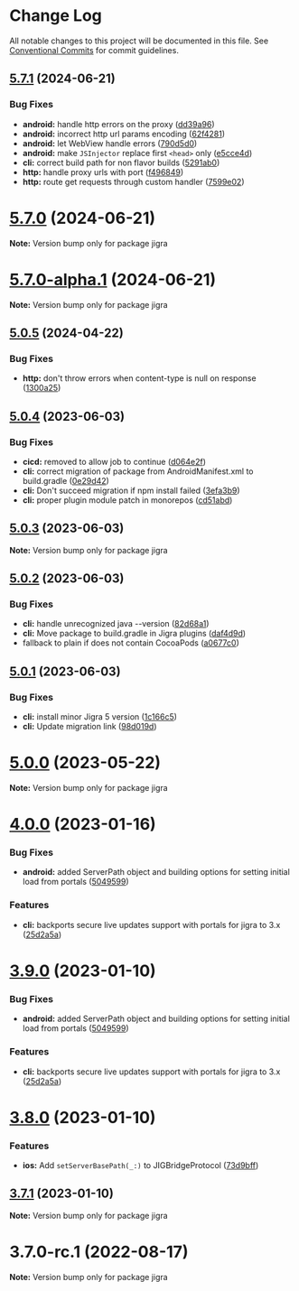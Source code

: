 # Change Log

All notable changes to this project will be documented in this file.
See [Conventional Commits](https://conventionalcommits.org) for commit guidelines.

## [5.7.1](https://github.com/familyjs/jigra/compare/5.6.0...5.7.1) (2024-06-21)

### Bug Fixes

- **android:** handle http errors on the proxy ([dd39a96](https://github.com/familyjs/jigra/commit/dd39a96aee0afd6c4483d8d8c673aef0493878b1))
- **android:** incorrect http url params encoding ([62f4281](https://github.com/familyjs/jigra/commit/62f42814b1a63a00980e104c6d99bf5726be1f76))
- **android:** let WebView handle errors ([790d5d0](https://github.com/familyjs/jigra/commit/790d5d0bcbc55ea0c55c7f0f703759d2cb7f15a9))
- **android:** make `JSInjector` replace first `<head>` only ([e5cce4d](https://github.com/familyjs/jigra/commit/e5cce4d74977fd24afd2de445e976f2fdccbda32))
- **cli:** correct build path for non flavor builds ([5291ab0](https://github.com/familyjs/jigra/commit/5291ab074341d9eb73db5d40945c57d021bed25e))
- **http:** handle proxy urls with port ([f496849](https://github.com/familyjs/jigra/commit/f4968490e22629ffa85ff8f008df20ed6c81b4a0))
- **http:** route get requests through custom handler ([7599e02](https://github.com/familyjs/jigra/commit/7599e02fb4e876cef534b372f3620564d8f5a53c))

# [5.7.0](https://github.com/familyjs/jigra/compare/5.6.0...5.7.0) (2024-06-21)

**Note:** Version bump only for package jigra

# [5.7.0-alpha.1](https://github.com/familyjs/jigra/compare/5.6.0...5.7.0-alpha.1) (2024-06-21)

**Note:** Version bump only for package jigra

## [5.0.5](https://github.com/familyjs/jigra/compare/5.0.4...5.0.5) (2024-04-22)

### Bug Fixes

- **http:** don't throw errors when content-type is null on response ([1300a25](https://github.com/familyjs/jigra/commit/1300a2500acbc0e2439cdb820cdd220c3a0e9aa5))

## [5.0.4](https://github.com/familyjs/jigra/compare/5.0.3...5.0.4) (2023-06-03)

### Bug Fixes

- **cicd:** removed to allow job to continue ([d064e2f](https://github.com/familyjs/jigra/commit/d064e2f994a1dcf2f420d6bf9821a026f5dbf05e))
- **cli:** correct migration of package from AndroidManifest.xml to build.gradle ([0e29d42](https://github.com/familyjs/jigra/commit/0e29d422a6550a8fef61dbb76743562aeb3e726b))
- **cli:** Don't succeed migration if npm install failed ([3efa3b9](https://github.com/familyjs/jigra/commit/3efa3b9afb071514ac238229e3416fc0ea9f5c8e))
- **cli:** proper plugin module patch in monorepos ([cd51abd](https://github.com/familyjs/jigra/commit/cd51abde21f76fe5d9966d097aa3cfdde1aae598))

## [5.0.3](https://github.com/familyjs/jigra/compare/5.0.2...5.0.3) (2023-06-03)

**Note:** Version bump only for package jigra

## [5.0.2](https://github.com/familyjs/jigra/compare/5.0.1...5.0.2) (2023-06-03)

### Bug Fixes

- **cli:** handle unrecognized java --version ([82d68a1](https://github.com/familyjs/jigra/commit/82d68a1dd2faf52786d1d663aa917c057fd2e076))
- **cli:** Move package to build.gradle in Jigra plugins ([daf4d9d](https://github.com/familyjs/jigra/commit/daf4d9ddbb23dcbe8455207e7f8aa607d4358e55))
- fallback to plain if does not contain CocoaPods ([a0677c0](https://github.com/familyjs/jigra/commit/a0677c007923d0c6e94bc267fc9457a775ecb084))

## [5.0.1](https://github.com/familyjs/jigra/compare/5.0.0...5.0.1) (2023-06-03)

### Bug Fixes

- **cli:** install minor Jigra 5 version ([1c166c5](https://github.com/familyjs/jigra/commit/1c166c57eec98c2bfd67042dc0bd0d56f71cd3db))
- **cli:** Update migration link ([98d019d](https://github.com/familyjs/jigra/commit/98d019dda745efa271234e53f480f5cf8ca89593))

# [5.0.0](https://github.com/familyjs/jigra/compare/4.0.0...5.0.0) (2023-05-22)

**Note:** Version bump only for package jigra

# [4.0.0](https://github.com/navify/jigra/compare/3.8.0...4.0.0) (2023-01-16)

### Bug Fixes

- **android:** added ServerPath object and building options for setting initial load from portals ([5049599](https://github.com/navify/jigra/commit/5049599b17ecc8a8cc0a87bb4fa49330e2363987))

### Features

- **cli:** backports secure live updates support with portals for jigra to 3.x ([25d2a5a](https://github.com/navify/jigra/commit/25d2a5a6b229a43031d6a3548a75144015f78c7a))

# [3.9.0](https://github.com/navify/jigra/compare/3.8.0...3.9.0) (2023-01-10)

### Bug Fixes

- **android:** added ServerPath object and building options for setting initial load from portals ([5049599](https://github.com/navify/jigra/commit/5049599b17ecc8a8cc0a87bb4fa49330e2363987))

### Features

- **cli:** backports secure live updates support with portals for jigra to 3.x ([25d2a5a](https://github.com/navify/jigra/commit/25d2a5a6b229a43031d6a3548a75144015f78c7a))

# [3.8.0](https://github.com/navify/jigra/compare/3.7.1...3.8.0) (2023-01-10)

### Features

- **ios:** Add `setServerBasePath(_:)` to JIGBridgeProtocol ([73d9bff](https://github.com/navify/jigra/commit/73d9bff3f2a7c0b2aafa25a1f5dba6a115ea6a23))

## [3.7.1](https://github.com/navify/jigra/compare/3.7.0-rc.1...3.7.1) (2023-01-10)

**Note:** Version bump only for package jigra

# 3.7.0-rc.1 (2022-08-17)

**Note:** Version bump only for package jigra
